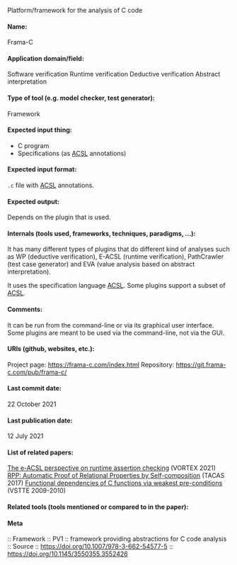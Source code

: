 Platform/framework for the analysis of C code

#### Name:
Frama-C

#### Application domain/field:
Software verification
Runtime verification
Deductive verification
Abstract interpretation

#### Type of tool (e.g. model checker, test generator):
Framework

#### Expected input thing:
- C program
- Specifications (as [ACSL](../../Formats/ACSL.md) annotations)

#### Expected input format:
`.c` file with [ACSL](../../Formats/ACSL.md) annotations.

#### Expected output:
Depends on the plugin that is used.

#### Internals (tools used, frameworks, techniques, paradigms, ...):
It has many different types of plugins that do different kind of analyses such as WP (deductive verification), E-ACSL (runtime verification), PathCrawler (test case generator) and EVA (value analysis based on abstract interpretation).

It uses the specification language [ACSL](../../Formats/ACSL.md). Some plugins support a subset of [ACSL](../../Formats/ACSL.md).

#### Comments:
It can be run from the command-line or via its graphical user interface. Some plugins are meant to be used via the command-line, not via the GUI.

#### URIs (github, websites, etc.):
Project page: https://frama-c.com/index.html
Repository: https://git.frama-c.com/pub/frama-c/

#### Last commit date:
22 October 2021

#### Last publication date:
12 July 2021

#### List of related papers:
[The e-ACSL perspective on runtime assertion checking](https://doi.org/10.1145/3464974.3468451) (VORTEX 2021)
[RPP: Automatic Proof of Relational Properties by Self-composition](https://doi.org/10.1007/978-3-662-54577-5_22) (TACAS 2017)
[Functional dependencies of C functions via weakest pre-conditions](https://doi.org/10.1007/s10009-011-0192-z) (VSTTE 2009-2010)

#### Related tools (tools mentioned or compared to in the paper):

#### Meta
:: Framework
:: PV1 :: framework providing abstractions for C code analysis
:: Source :: https://doi.org/10.1007/978-3-662-54577-5 :: https://doi.org/10.1145/3550355.3552426
